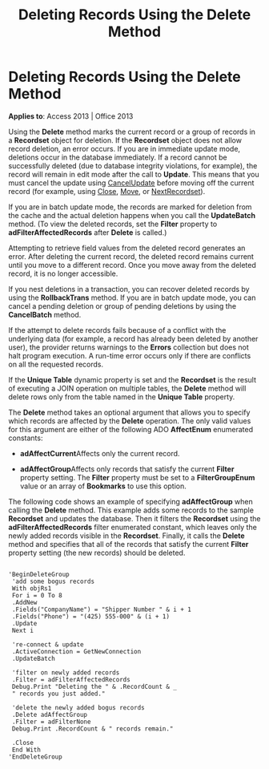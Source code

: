﻿---
title: Deleting Records Using the Delete Method
TOCTitle: Deleting Records Using the Delete Method
ms:assetid: 22917c33-4d14-ebab-d85c-2cbe7f68c560
ms:mtpsurl: https://msdn.microsoft.com/library/JJ249003(v=office.15)
ms:contentKeyID: 48543708
ms.date: 09/18/2015
mtps_version: v=office.15
---

# Deleting Records Using the Delete Method


**Applies to**: Access 2013 | Office 2013

Using the **Delete** method marks the current record or a group of records in a **Recordset** object for deletion. If the **Recordset** object does not allow record deletion, an error occurs. If you are in immediate update mode, deletions occur in the database immediately. If a record cannot be successfully deleted (due to database integrity violations, for example), the record will remain in edit mode after the call to **Update**. This means that you must cancel the update using [CancelUpdate](cancelupdate-method-ado.md) before moving off the current record (for example, using [Close](close-method-ado.md), [Move](move-method-ado.md), or [NextRecordset](nextrecordset-method-ado.md)).

If you are in batch update mode, the records are marked for deletion from the cache and the actual deletion happens when you call the **UpdateBatch** method. (To view the deleted records, set the **Filter** property to **adFilterAffectedRecords** after **Delete** is called.)

Attempting to retrieve field values from the deleted record generates an error. After deleting the current record, the deleted record remains current until you move to a different record. Once you move away from the deleted record, it is no longer accessible.

If you nest deletions in a transaction, you can recover deleted records by using the **RollbackTrans** method. If you are in batch update mode, you can cancel a pending deletion or group of pending deletions by using the **CancelBatch** method.

If the attempt to delete records fails because of a conflict with the underlying data (for example, a record has already been deleted by another user), the provider returns warnings to the **Errors** collection but does not halt program execution. A run-time error occurs only if there are conflicts on all the requested records.

If the **Unique Table** dynamic property is set and the **Recordset** is the result of executing a JOIN operation on multiple tables, the **Delete** method will delete rows only from the table named in the **Unique Table** property.

The **Delete** method takes an optional argument that allows you to specify which records are affected by the **Delete** operation. The only valid values for this argument are either of the following ADO **AffectEnum** enumerated constants:

  - **adAffectCurrent**Affects only the current record.

  - **adAffectGroup**Affects only records that satisfy the current **Filter** property setting. The **Filter** property must be set to a **FilterGroupEnum** value or an array of **Bookmarks** to use this option.

The following code shows an example of specifying **adAffectGroup** when calling the **Delete** method. This example adds some records to the sample **Recordset** and updates the database. Then it filters the **Recordset** using the **adFilterAffectedRecords** filter enumerated constant, which leaves only the newly added records visible in the **Recordset**. Finally, it calls the **Delete** method and specifies that all of the records that satisfy the current **Filter** property setting (the new records) should be deleted.

``` 
 
'BeginDeleteGroup 
 'add some bogus records 
 With objRs1 
 For i = 0 To 8 
 .AddNew 
 .Fields("CompanyName") = "Shipper Number " & i + 1 
 .Fields("Phone") = "(425) 555-000" & (i + 1) 
 .Update 
 Next i 
 
 're-connect & update 
 .ActiveConnection = GetNewConnection 
 .UpdateBatch 
 
 'filter on newly added records 
 .Filter = adFilterAffectedRecords 
 Debug.Print "Deleting the " & .RecordCount & _ 
 " records you just added." 
 
 'delete the newly added bogus records 
 .Delete adAffectGroup 
 .Filter = adFilterNone 
 Debug.Print .RecordCount & " records remain." 
 
 .Close 
 End With 
'EndDeleteGroup 
```

